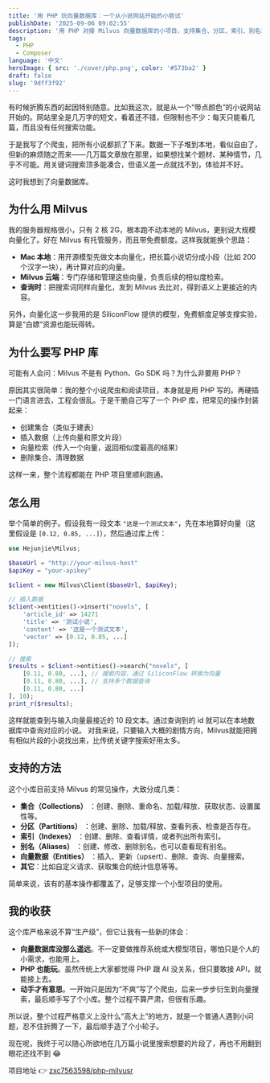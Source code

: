 ```yaml
---
title: '用 PHP 玩向量数据库：一个从小说网站开始的小尝试'
publishDate: '2025-09-06 09:02:55'
description: '用 PHP 对接 Milvus 向量数据库的小项目，支持集合、分区、索引、别名和数据操作，实现语义检索，适合在文本搜索场景中使用'
tags:
  - PHP
  - Composer
language: '中文'
heroImage: { src: './cover/php.png', color: '#573ba2' }
draft: false
slug: '9dff3f92'
---
```


有时候折腾东西的起因特别随意。比如我这次，就是从一个“带点颜色”的小说网站开始的。网站里全是几万字的短文，看着还不错，但限制也不少：每天只能看几篇，而且没有任何搜索功能。

于是我写了个爬虫，把所有小说都抓了下来。数据一下子堆到本地，看似自由了，但新的麻烦随之而来——几万篇文章放在那里，如果想找某个题材、某种情节，几乎不可能。用关键词搜索顶多能凑合，但语义差一点就找不到，体验并不好。

这时我想到了向量数据库。

## 为什么用 Milvus

我的服务器规格很小，只有 2 核 2G，根本跑不动本地的 Milvus，更别说大规模向量化了。好在 Milvus 有托管服务，而且带免费额度。这样我就能换个思路：

- **Mac 本地**：用开源模型先做文本向量化，把长篇小说切分成小段（比如 200 个汉字一块），再计算对应的向量。
- **Milvus 云端**：专门存储和管理这些向量，负责后续的相似度检索。
- **查询时**：把搜索词同样向量化，发到 Milvus 去比对，得到语义上更接近的内容。

另外，向量化这一步我用的是 SiliconFlow 提供的模型，免费额度足够支撑实验，算是“白嫖”资源也能玩得转。

## 为什么要写 PHP 库

可能有人会问：Milvus 不是有 Python、Go SDK 吗？为什么非要用 PHP？

原因其实很简单：我的整个小说爬虫和阅读项目，本身就是用 PHP 写的。再硬插一门语言进去，工程会很乱。于是干脆自己写了一个 PHP 库，把常见的操作封装起来：

- 创建集合（类似于建表）
- 插入数据（上传向量和原文片段）
- 向量检索（传入一个向量，返回相似度最高的结果）
- 删除集合、清理数据

这样一来，整个流程都能在 PHP 项目里顺利跑通。

## 怎么用

举个简单的例子。假设我有一段文本 `"这是一个测试文本"`，先在本地算好向量（这里假设是 `[0.12, 0.85, ...]`），然后通过库上传：

```php
use Hejunjie\Milvus;

$baseUrl = "http://your-milvus-host"
$apiKey = "your-apikey"

$client = new Milvus\Client($baseUrl, $apiKey);

// 插入数据
$client->entities()->insert("novels", [
    'article_id' => 14271
    'title' => '测试小说',
    'content' => '这是一个测试文本',
    'vector' => [0.12, 0.85, ...]
]);

// 搜索
$results = $client->entities()->search("novels", [
    [0.11, 0.80, ...], // 搜索内容，通过 SiliconFlow 转换为向量
    [0.11, 0.80, ...], // 支持多个数据查询
    [0.11, 0.80, ...]
], 10);
print_r($results);
```

这样就能查到与输入向量最接近的 10 段文本。通过查询到的 id 就可以在本地数据库中查询对应的小说。
对我来说，只要输入大概的剧情方向，Milvus就能把拥有相似片段的小说找出来，比传统关键字搜索好用太多。

## 支持的方法

这个小库目前支持 Milvus 的常见操作，大致分成几类：

- **集合（Collections）** ：创建、删除、重命名、加载/释放、获取状态、设置属性等。
- **分区（Partitions）** ：创建、删除、加载/释放、查看列表、检查是否存在。
- **索引（Indexes）** ：创建、删除、查看详情，或者列出所有索引。
- **别名（Aliases）** ：创建、修改、删除别名，也可以查看现有别名。
- **向量数据（Entities）** ：插入、更新（upsert）、删除、查询、向量搜索。
- **其它**：比如自定义请求、获取集合的统计信息等等。

简单来说，该有的基本操作都覆盖了，足够支撑一个小型项目的使用。

## 我的收获

这个库严格来说不算“生产级”，但它让我有一些新的体会：

- **向量数据库没那么遥远**。不一定要做推荐系统或大模型项目，哪怕只是个人的小需求，也能用上。
- **PHP 也能玩**。虽然传统上大家都觉得 PHP 跟 AI 没关系，但只要敢接 API，就能接上去。
- **动手才有意思**。一开始只是因为“不爽”写了个爬虫，后来一步步衍生到向量搜索，最后顺手写了个小库。整个过程不算严肃，但很有乐趣。

所以说，整个过程严格意义上没什么“高大上”的地方，就是一个普通人遇到小问题，忍不住折腾了一下，最后顺手造了个小轮子。

现在呢，我终于可以随心所欲地在几万篇小说里搜索想要的片段了，再也不用翻到眼花还找不到 😂

项目地址 👉 [zxc7563598/php-milvusr](https://github.com/zxc7563598/php-milvus)

